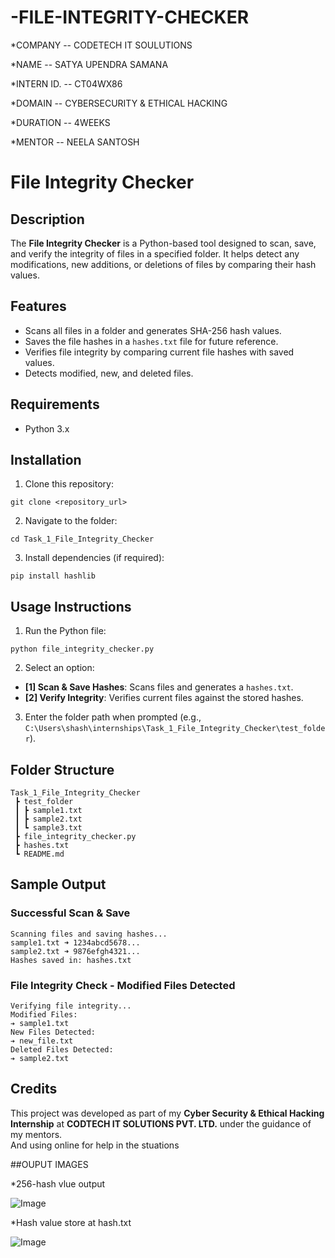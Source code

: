 # -FILE-INTEGRITY-CHECKER

*COMPANY -- CODETECH IT SOULUTIONS

*NAME -- SATYA UPENDRA SAMANA

*INTERN ID. -- CT04WX86

*DOMAIN -- CYBERSECURITY & ETHICAL HACKING

*DURATION -- 4WEEKS

*MENTOR -- NEELA SANTOSH



# File Integrity Checker

## Description
The **File Integrity Checker** is a Python-based tool designed to scan, save, and verify the integrity of files in a specified folder. It helps detect any modifications, new additions, or deletions of files by comparing their hash values.

## Features
* Scans all files in a folder and generates SHA-256 hash values.  
* Saves the file hashes in a `hashes.txt` file for future reference.  
* Verifies file integrity by comparing current file hashes with saved values.  
* Detects modified, new, and deleted files.  

## Requirements
* Python 3.x

## Installation
1. Clone this repository:
```
git clone <repository_url>
```
2. Navigate to the folder:
```
cd Task_1_File_Integrity_Checker
```
3. Install dependencies (if required):
```
pip install hashlib
```

## Usage Instructions
1. Run the Python file:
```
python file_integrity_checker.py
```
2. Select an option:
* **[1] Scan & Save Hashes**: Scans files and generates a `hashes.txt`.  
* **[2] Verify Integrity**: Verifies current files against the stored hashes.  

3. Enter the folder path when prompted (e.g., `C:\Users\shash\internships\Task_1_File_Integrity_Checker\test_folder`).

## Folder Structure
```
Task_1_File_Integrity_Checker
 ┣ test_folder
 ┃ ┣ sample1.txt
 ┃ ┣ sample2.txt
 ┃ ┗ sample3.txt
 ┣ file_integrity_checker.py
 ┣ hashes.txt
 ┗ README.md
```

## Sample Output
### Successful Scan & Save
```
Scanning files and saving hashes...
sample1.txt ➜ 1234abcd5678...
sample2.txt ➜ 9876efgh4321...
Hashes saved in: hashes.txt
```

### File Integrity Check - Modified Files Detected
```
Verifying file integrity...
Modified Files:
➔ sample1.txt
New Files Detected:
➔ new_file.txt
Deleted Files Detected:
➔ sample2.txt
```

## Credits
This project was developed as part of my **Cyber Security & Ethical Hacking Internship** at **CODTECH IT SOLUTIONS PVT. LTD.** under the guidance of my mentors.  
  And using online for help in the stuations


  ##OUPUT IMAGES
  
*256-hash vlue output

![Image](https://github.com/user-attachments/assets/97cd8367-2e14-4208-a75a-a2dcaa9dd9c4)

*Hash value store at hash.txt

![Image](https://github.com/user-attachments/assets/05cf6824-087a-4e08-8409-f4972b7a223e)

  
  
  

